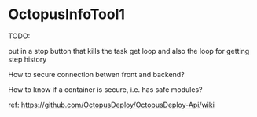 # OctopusInfoTool1
TODO:

put in a stop button that kills the task get loop and also the loop for getting step history 

How to secure connection betwen front and backend?

How to know if a container is secure, i.e. has safe modules?

ref: https://github.com/OctopusDeploy/OctopusDeploy-Api/wiki

